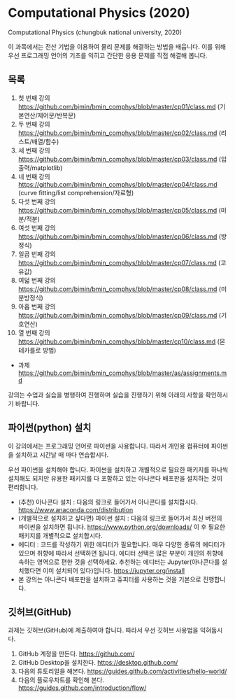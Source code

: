 # Computational Physics (2020)
Computational Physics (chungbuk national university, 2020)

이 과목에서는 전산 기법을 이용하여 물리 문제를 해결하는 방법을 배웁니다. 이를 위해 우선 프로그래밍 언어의 기초를 익히고
간단한 응용 문제를 직접 해결해 봅니다. 

## 목록
1. 첫 번째 강의 https://github.com/bjmin/bmin_comphys/blob/master/cp01/class.md (기본연산/제어문/반복문)
2. 두 번째 강의 https://github.com/bjmin/bmin_comphys/blob/master/cp02/class.md (리스트/배열/함수)
3. 세 번째 강의 https://github.com/bjmin/bmin_comphys/blob/master/cp03/class.md (입출력/matplotlib)
4. 네 번째 강의 https://github.com/bjmin/bmin_comphys/blob/master/cp04/class.md (curve fitting/list comprehension/자료형)
5. 다섯 번째 강의 https://github.com/bjmin/bmin_comphys/blob/master/cp05/class.md (미분/적분)
6. 여섯 번째 강의 https://github.com/bjmin/bmin_comphys/blob/master/cp06/class.md (방정식)
7. 일곱 번째 강의 https://github.com/bjmin/bmin_comphys/blob/master/cp07/class.md (고유값)
8. 여덟 번째 강의 https://github.com/bjmin/bmin_comphys/blob/master/cp08/class.md (미분방정식)
9. 아홉 번째 강의 https://github.com/bjmin/bmin_comphys/blob/master/cp09/class.md (기호연산) 
10. 열 번째 강의 https://github.com/bjmin/bmin_comphys/blob/master/cp10/class.md (몬테카를로 방법)

* 과제 https://github.com/bjmin/bmin_comphys/blob/master/as/assignments.md 


강의는 수업과 실습을 병행하여 진행하며 실습을 진행하기 위해 아래의 사항을 확인하시기 바랍니다. 

## 파이썬(python) 설치

이 강의에서는 프로그래밍 언어로 파이썬을 사용합니다. 따라서 개인용 컴퓨터에 
파이썬을 설치하고 시간날 때 마다 연습합시다. 

우선 파이썬을 설치해야 합니다. 파이썬을 설치하고 개별적으로 필요한 패키지를 하나씩 
설치해도 되지만 유용한 패키지를 다 포함하고 있는 아나콘다 배포판을 설치하는 것이 편리합니다. 

* (추천) 아나콘다 설치 : 다음의 링크로 들어가서 아나콘다를 설치합시다. https://www.anaconda.com/distribution
* (개별적으로 설치하고 싶다면) 파이썬 설치 : 다음의 링크로 들어가서 최신 버전의 파이썬을 설치하면 됩니다. https://www.python.org/downloads/ 
이 후 필요한 패키지를 개별적으로 설치합시다.
* 에디터 : 코드를 작성하기 위한 에디터가 필요합니다. 매우 다양한 종류의 에디터가 있으며 취향에 
따라서 선택하면 됩니다. 에디터 선택은 많은 부분이 개인의 취향에 속하는 영역으로 편한 것을 선택하세요. 
추천하는 에디터는 Jupyter(아나콘다를 설치했다면 이미 설치되어 있다)입니다.  https://jupyter.org/install  
* 본 강의는 아나콘다 배포판을 설치하고 쥬피터를 사용하는 것을 기본으로 진행합니다.

## 깃허브(GitHub)

과제는 깃허브(GitHub)에 제출하여야 합니다. 따라서 우선 깃허브 사용법을 익혀둡시다.

1. GitHub 계정을 만든다. https://github.com/
2. GitHub Desktop을 설치한다. https://desktop.github.com/
3. 다음의 튜토리얼을 해본다. https://guides.github.com/activities/hello-world/
4. 다음의 플로우차트를 확인해 본다. https://guides.github.com/introduction/flow/

